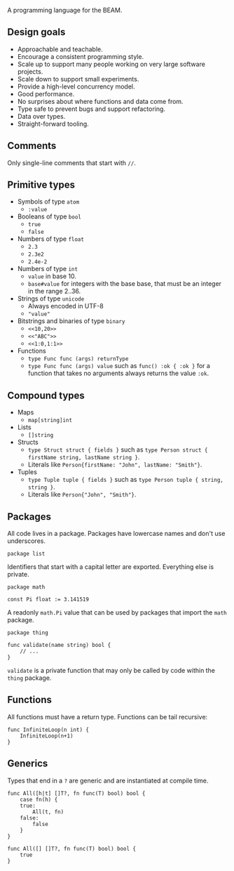 A programming language for the BEAM.

## Design goals

- Approachable and teachable.
- Encourage a consistent programming style.
- Scale up to support many people working on very large software projects.
- Scale down to support small experiments.
- Provide a high-level concurrency model.
- Good performance.
- No surprises about where functions and data come from.
- Type safe to prevent bugs and support refactoring.
- Data over types.
- Straight-forward tooling.

## Comments

Only single-line comments that start with `//`.

## Primitive types

- Symbols of type `atom`
  - `:value`
- Booleans of type `bool`
  - `true`
  - `false`
- Numbers of type `float`
  - `2.3`
  - `2.3e2`
  - `2.4e-2`
- Numbers of type `int`
  - `value` in base 10.
  - `base#value` for integers with the base base, that must be an integer in the
    range 2..36.
- Strings of type `unicode`
  - Always encoded in UTF-8
  - `"value"`
- Bitstrings and binaries of type `binary`
  - `<<10,20>>`
  - `<<"ABC">>`
  - `<<1:0,1:1>>`
- Functions
  - `type Func func (args) returnType`
  - `type Func func (args) value` such as `func() :ok { :ok }` for a function
    that takes no arguments always returns the value `:ok`.

## Compound types

- Maps
  - `map[string]int`
- Lists
  - `[]string`
- Structs
  - `type Struct struct { fields }` such as `type Person struct { firstName string, lastName string }`.
  - Literals like `Person{firstName: "John", lastName: "Smith"}`.
- Tuples
  - `type Tuple tuple { fields }` such as `type Person tuple { string, string }`.
  - Literals like `Person{"John", "Smith"}`.

## Packages

All code lives in a package. Packages have lowercase names and don't use
underscores.

```
package list
```

Identifiers that start with a capital letter are exported. Everything else is
private.

```
package math

const Pi float := 3.141519
```

A readonly `math.Pi` value that can be used by packages that import the `math`
package.

```
package thing

func validate(name string) bool {
    // ...
}
```

`validate` is a private function that may only be called by code within the
`thing` package.

## Functions

All functions must have a return type. Functions can be tail recursive:

```
func InfiniteLoop(n int) {
    InfiniteLoop(n+1)
}
```

## Generics

Types that end in a `?` are generic and are instantiated at compile time.

```
func All([h|t] []T?, fn func(T) bool) bool {
    case fn(h) {
    true:
        All(t, fn)
    false:
        false
    }
}

func All([] []T?, fn func(T) bool) bool {
    true
}
```
